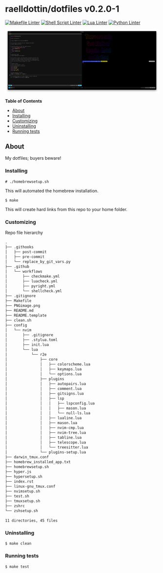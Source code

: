 <!---
This file is auto-generate by a github hook please modify README.template if you don't want to loose your work
-->
# raelldottin/dotfiles v0.2.0-1

[![Makefile Linter](https://github.com/raelldottin/dotfiles/actions/workflows/checkmake.yml/badge.svg)](https://github.com/raelldottin/dotfiles/actions/workflows/checkmake.yml)
[![Shell Script Linter](https://github.com/raelldottin/dotfiles/actions/workflows/shellcheck.yml/badge.svg)](https://github.com/raelldottin/dotfiles/actions/workflows/shellcheck.yml)
[![Lua Linter](https://github.com/raelldottin/dotfiles/actions/workflows/luacheck.yml/badge.svg)](https://github.com/raelldottin/dotfiles/actions/workflows/luacheck.yml)
[![Python Linter](https://github.com/raelldottin/dotfiles/actions/workflows/pyright.yml/badge.svg)](https://github.com/raelldottin/dotfiles/actions/workflows/pyright.yml)

[![ v0.2.0-1 ](https://github.com/raelldottin/dotfiles/blob/main/PNGimage.png)](https://github.com/raelldottin/dotfiles/blob/main/PNGimage.png)

**Table of Contents**

<!-- toc -->

- [About](#about)
- [Installing](#installing)
- [Customizing](#customizing)
- [Uninstalling](#uninstalling)
- [Running tests](#running-tests)

<!-- tocstop -->

## About

My dotfiles; buyers beware!

### Installing
```
# ./homebrewsetup.sh
```

This will automated the homebrew installation.

```
$ make
```

This will create hard links from this repo to your home folder.

### Customizing

Repo file hierarchy

```
.
├── .githooks
│   ├── post-commit
│   ├── pre-commit
│   └── replace_by_git_vars.py
├── .github
│   └── workflows
│       ├── checkmake.yml
│       ├── luacheck.yml
│       ├── pyright.yml
│       └── shellcheck.yml
├── .gitignore
├── Makefile
├── PNGimage.png
├── README.md
├── README.template
├── clean.sh
├── config
│   └── nvim
│       ├── .gitignore
│       ├── .stylua.toml
│       ├── init.lua
│       └── lua
│           └── r2e
│               ├── core
│               │   ├── colorscheme.lua
│               │   ├── keymaps.lua
│               │   └── options.lua
│               ├── plugins
│               │   ├── autopairs.lua
│               │   ├── comment.lua
│               │   ├── gitsigns.lua
│               │   ├── lsp
│               │   │   ├── lspconfig.lua
│               │   │   ├── mason.lua
│               │   │   └── null-ls.lua
│               │   ├── lualine.lua
│               │   ├── mason.lua
│               │   ├── nvim-cmp.lua
│               │   ├── nvim-tree.lua
│               │   ├── tabline.lua
│               │   ├── telescope.lua
│               │   └── treesitter.lua
│               └── plugins-setup.lua
├── darwin_tmux.conf
├── homebrew_installed_app.txt
├── homebrewsetup.sh
├── hyper.js
├── hypersetup.sh
├── index.rst
├── linux-gnu_tmux.conf
├── nvimsetup.sh
├── test.sh
├── tmuxsetup.sh
├── zshrc
└── zshsetup.sh

11 directories, 45 files
```

### Uninstalling

```
$ make clean
```

### Running tests

```
$ make test
```
